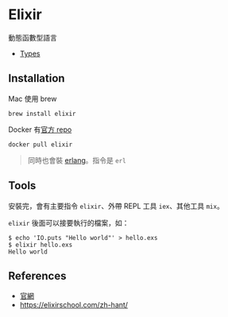 # Elixir

動態函數型語言

* [Types](types.md)

## Installation

Mac 使用 brew

    brew install elixir

Docker 有[官方 repo](https://hub.docker.com/_/elixir)

    docker pull elixir

> 同時也會裝 [erlang](https://www.erlang.org/)。指令是 `erl`

## Tools

安裝完，會有主要指令 `elixir`、外帶 REPL 工具 `iex`、其他工具 `mix`。

`elixir` 後面可以接要執行的檔案，如：

```
$ echo 'IO.puts "Hello world"' > hello.exs
$ elixir hello.exs
Hello world
```

## References

* [官網](https://elixir-lang.org/)
* https://elixirschool.com/zh-hant/
